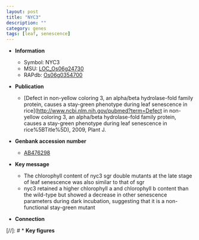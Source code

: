 ```yaml
---
layout: post
title: "NYC3"
description: ""
category: genes
tags: [leaf, senescence]
---
```


* **Information**  
    + Symbol: NYC3  
    + MSU: [LOC_Os06g24730](http://rice.plantbiology.msu.edu/cgi-bin/ORF_infopage.cgi?orf=LOC_Os06g24730)  
    + RAPdb: [Os06g0354700](http://rapdb.dna.affrc.go.jp/viewer/gbrowse_details/irgsp1?name=Os06g0354700)  

* **Publication**  
    + [Defect in non-yellow coloring 3, an alpha/beta hydrolase-fold family protein, causes a stay-green phenotype during leaf senescence in rice](http://www.ncbi.nlm.nih.gov/pubmed?term=Defect in non-yellow coloring 3, an alpha/beta hydrolase-fold family protein, causes a stay-green phenotype during leaf senescence in rice%5BTitle%5D), 2009, Plant J.

* **Genbank accession number**  
    + [AB476298](http://www.ncbi.nlm.nih.gov/nuccore/AB476298)

* **Key message**  
    + The chlorophyll content of nyc3 sgr double mutants at the late stage of leaf senescence was also similar to that of sgr
    + nyc3 retained a higher chlorophyll a and chlorophyll b content than the wild-type but showed a decrease in other senescence parameters during dark incubation, suggesting that it is a non-functional stay-green mutant

* **Connection**  

[//]: # * **Key figures**  


